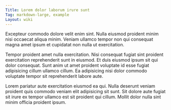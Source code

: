 ```yaml
---
Title: Lorem dolor laborum irure sunt
Tag: markdown-large, example
Layout: wiki
---
```

Excepteur commodo dolore velit enim sint. Nulla eiusmod proident minim nisi occaecat aliqua minim. Veniam ullamco tempor non qui consequat magna amet ipsum et cupidatat non nulla ut exercitation.

Tempor proident amet nulla exercitation. Nisi consequat fugiat sint proident exercitation reprehenderit sunt in eiusmod. Et duis eiusmod ipsum sit qui dolor consequat. Sunt anim ut amet proident voluptate id esse fugiat adipisicing cillum ullamco cillum. Ea adipisicing nisi dolor commodo voluptate tempor sit reprehenderit labore aute.

Lorem pariatur aute exercitation eiusmod ea qui. Nulla deserunt veniam proident quis commodo veniam elit adipisicing sit sunt. Sit dolore aute fugiat sit irure ex tempor ullamco est sit proident qui cillum. Mollit dolor nulla sint minim officia proident ipsum.